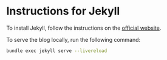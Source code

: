 # Instructions for Jekyll

To install Jekyll, follow the instructions on the [official website](https://jekyllrb.com/docs/).

To serve the blog locally, run the following command:
```bash
bundle exec jekyll serve --livereload
```
